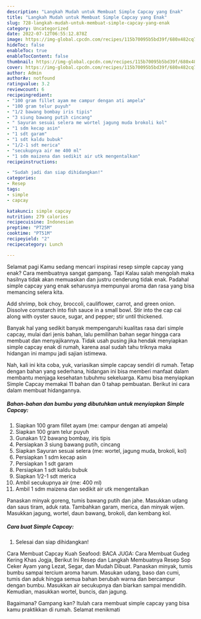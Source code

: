 ```yaml
---
description: "Langkah Mudah untuk Membuat Simple Capcay yang Enak"
title: "Langkah Mudah untuk Membuat Simple Capcay yang Enak"
slug: 728-langkah-mudah-untuk-membuat-simple-capcay-yang-enak
category: Uncategorized
date: 2022-07-12T06:55:12.878Z
image: https://img-global.cpcdn.com/recipes/115b70095b5bd39f/680x482cq70/simple-capcay-foto-resep-utama.jpg
hideToc: false
enableToc: true
enableTocContent: false
thumbnail: https://img-global.cpcdn.com/recipes/115b70095b5bd39f/680x482cq70/simple-capcay-foto-resep-utama.jpg
cover: https://img-global.cpcdn.com/recipes/115b70095b5bd39f/680x482cq70/simple-capcay-foto-resep-utama.jpg
author: Admin
authorAv: notfound
ratingvalue: 3.2
reviewcount: 6
recipeingredient:
- "100 gram fillet ayam me campur dengan ati ampela"
- "100 gram telur puyuh"
- "1/2 bawang bombay iris tipis"
- "3 siung bawang putih cincang"
- " Sayuran sesuai selera me wortel jagung muda brokoli kol"
- "1 sdm kecap asin"
- "1 sdt garam"
- "1 sdt kaldu bubuk"
- "1/2-1 sdt merica"
- "secukupnya air me 400 ml"
- "1 sdm maizena dan sedikit air utk mengentalkan"
recipeinstructions:

- "Sudah jadi dan siap dihidangkan!"
categories:
- Resep
tags:
- simple
- capcay

katakunci: simple capcay 
nutrition: 279 calories
recipecuisine: Indonesian
preptime: "PT25M"
cooktime: "PT51M"
recipeyield: "2"
recipecategory: Lunch

---
```



Selamat pagi Kamu sedang mencari inspirasi resep simple capcay yang enak? Cara membuatnya sangat gampang. Tapi Kalau salah mengolah maka hasilnya tidak akan memuaskan dan justru cenderung tidak enak. Padahal simple capcay yang enak seharusnya mempunyai aroma dan rasa yang bisa memancing selera kita.


Add shrimp, bok choy, broccoli, cauliflower, carrot, and green onion. Dissolve cornstarch into fish sauce in a small bowl. Stir into the cap cai along with oyster sauce, sugar, and pepper; stir until thickened.

Banyak hal yang sedikit banyak mempengaruhi kualitas rasa dari simple capcay, mulai dari jenis bahan, lalu pemilihan bahan segar hingga cara membuat dan menyajikannya. Tidak usah pusing jika hendak menyiapkan simple capcay enak di rumah, karena asal sudah tahu triknya maka hidangan ini mampu jadi sajian istimewa.


Nah, kali ini kita coba, yuk, variasikan simple capcay sendiri di rumah. Tetap dengan bahan yang sederhana, hidangan ini bisa memberi manfaat dalam membantu menjaga kesehatan tubuhmu sekeluarga. Kamu bisa menyiapkan Simple Capcay memakai 11 bahan dan 0 tahap pembuatan. Berikut ini cara dalam membuat hidangannya.

<!--inarticleads1-->

##### Bahan-bahan dan bumbu yang dibutuhkan untuk menyiapkan Simple Capcay:

1. Siapkan 100 gram fillet ayam (me: campur dengan ati ampela)
1. Siapkan 100 gram telur puyuh
1. Gunakan 1/2 bawang bombay, iris tipis
1. Persiapkan 3 siung bawang putih, cincang
1. Siapkan  Sayuran sesuai selera (me: wortel, jagung muda, brokoli, kol)
1. Persiapkan 1 sdm kecap asin
1. Persiapkan 1 sdt garam
1. Persiapkan 1 sdt kaldu bubuk
1. Siapkan 1/2-1 sdt merica
1. Ambil secukupnya air (me: 400 ml)
1. Ambil 1 sdm maizena dan sedikit air utk mengentalkan


Panaskan minyak goreng, tumis bawang putih dan jahe. Masukkan udang dan saus tiram, aduk rata. Tambahkan garam, merica, dan minyak wijen. Masukkan jagung, wortel, daun bawang, brokoli, dan kembang kol. 

<!--inarticleads2-->

##### Cara buat Simple Capcay:


1. Selesai dan siap dihidangkan!

Cara Membuat Capcay Kuah Seafood: BACA JUGA: Cara Membuat Gudeg Kering Khas Jogja, Berikut Ini Resep dan Langkah Membuatnya Resep Sop Ceker Ayam yang Lezat, Segar, dan Mudah Dibuat. Panaskan minyak, tumis bumbu sampai tercium aroma harum. Masukan udang, baso dan cumi, tumis dan aduk hingga semua bahan berubah warna dan bercampur dengan bumbu. Masukkan air secukupnya dan biarkan sampai mendidih. Kemudian, masukkan wortel, buncis, dan jagung. 

Bagaimana? Gampang kan? Itulah cara membuat simple capcay yang bisa kamu praktikkan di rumah. Selamat menikmati
